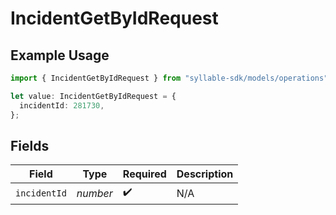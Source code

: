 # IncidentGetByIdRequest

## Example Usage

```typescript
import { IncidentGetByIdRequest } from "syllable-sdk/models/operations";

let value: IncidentGetByIdRequest = {
  incidentId: 281730,
};
```

## Fields

| Field              | Type               | Required           | Description        |
| ------------------ | ------------------ | ------------------ | ------------------ |
| `incidentId`       | *number*           | :heavy_check_mark: | N/A                |